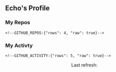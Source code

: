 ## Echo's Profile

### My Repos
```
<!--GITHUB_REPOS:{"rows": 4, "raw": true}-->
```

### My Activty
```
<!--GITHUB_ACTIVITY:{"rows": 5, "raw": true}-->
```

<p align="center">
  Last refresh: 
  <b><!--TIMESTAMP--></b>
</p>
